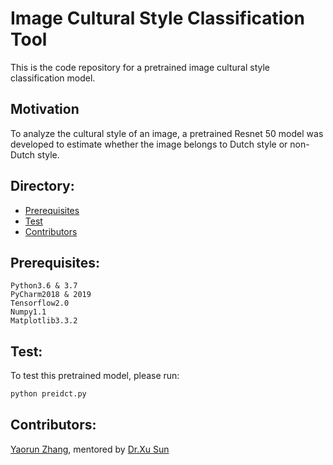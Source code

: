 # Image Cultural Style Classification Tool

This is the code repository for a pretrained image cultural style classification model.

## Motivation
To analyze the cultural style of an image, a pretrained Resnet 50 model was developed to estimate whether the image belongs to Dutch style or non-Dutch style.


## Directory:

<!--ts-->
* [Prerequisites](#Prerequisites:)
* [Test](#Test:)
* [Contributors](#Contributors:)

## Prerequisites: 

    Python3.6 & 3.7
    PyCharm2018 & 2019
    Tensorflow2.0
    Numpy1.1
    Matplotlib3.3.2

## Test:

To test this pretrained model, please run:
```bash
python preidct.py
```
## Contributors:

[Yaorun Zhang](https://github.com/Patton-Zhang), mentored by [Dr.Xu Sun](https://github.com/xu-sun-hub)

<br>


